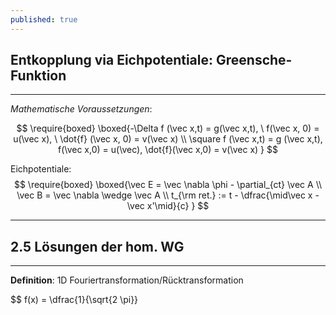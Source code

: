 ```yaml
---
published: true
---
```

## Entkopplung via Eichpotentiale: Greensche-Funktion
---
_Mathematische Voraussetzungen_:

$$ \require{boxed} \boxed{-\Delta f (\vec x,t) = g(\vec x,t), \ f(\vec x, 0) = u(\vec x), \ \dot{f} (\vec x, 0) = v(\vec x) \\ \square f (\vec x,t) = g (\vec x,t), f(\vec x,0) = u(\vec), \dot{f}(\vec x,0) = v(\vec x) } $$

Eichpotentiale:
$$ \require{boxed} \boxed{\vec E = \vec \nabla \phi - \partial_{ct} \vec A \\ \vec B = \vec \nabla \wedge \vec A \\ t_{\rm ret.} := t - \dfrac{\mid\vec x -\vec x'\mid}{c} } $$

---

## 2.5 Lösungen der hom. WG

---

**Definition**: 1D Fouriertransformation/Rücktransformation

$$ f(x) = \dfrac{1}{\sqrt{2 \pi}}
